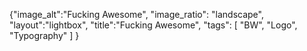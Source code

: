 {"image_alt":"Fucking Awesome", 
"image_ratio": "landscape",
"layout":"lightbox",
"title":"Fucking Awesome",
 "tags": [
  "BW",
  "Logo",
  "Typography"
 ]
}